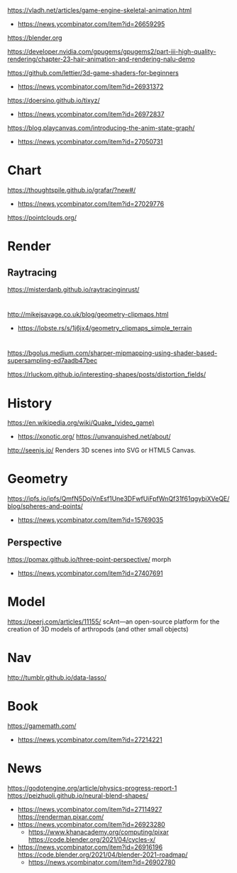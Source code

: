 https://vladh.net/articles/game-engine-skeletal-animation.html
* https://news.ycombinator.com/item?id=26659295

https://blender.org

https://developer.nvidia.com/gpugems/gpugems2/part-iii-high-quality-rendering/chapter-23-hair-animation-and-rendering-nalu-demo

https://github.com/lettier/3d-game-shaders-for-beginners
* https://news.ycombinator.com/item?id=26931372

https://doersino.github.io/tixyz/
* https://news.ycombinator.com/item?id=26972837

https://blog.playcanvas.com/introducing-the-anim-state-graph/
* https://news.ycombinator.com/item?id=27050731

# Chart
https://thoughtspile.github.io/grafar/?new#/
* https://news.ycombinator.com/item?id=27029776

https://pointclouds.org/



# Render
## Raytracing
https://misterdanb.github.io/raytracinginrust/

#
http://mikejsavage.co.uk/blog/geometry-clipmaps.html
* https://lobste.rs/s/1j6jx4/geometry_clipmaps_simple_terrain

#
https://bgolus.medium.com/sharper-mipmapping-using-shader-based-supersampling-ed7aadb47bec

https://rluckom.github.io/interesting-shapes/posts/distortion_fields/

# History
https://en.wikipedia.org/wiki/Quake_(video_game)
* https://xonotic.org/
https://unvanquished.net/about/

http://seenjs.io/ Renders 3D scenes into SVG or HTML5 Canvas.
  
# Geometry
https://ipfs.io/ipfs/QmfN5DojVnEsf1Une3DFwfUiFpfWnQf31f61qgybiXVeQE/blog/spheres-and-points/
* https://news.ycombinator.com/item?id=15769035

## Perspective
https://pomax.github.io/three-point-perspective/ morph
* https://news.ycombinator.com/item?id=27407691

# Model
https://peerj.com/articles/11155/ scAnt—an open-source platform for the creation of 3D models of arthropods (and other small objects)

# Nav
http://tumblr.github.io/data-lasso/

# Book
https://gamemath.com/
* https://news.ycombinator.com/item?id=27214221

# News
https://godotengine.org/article/physics-progress-report-1
https://peizhuoli.github.io/neural-blend-shapes/
* https://news.ycombinator.com/item?id=27114927
https://renderman.pixar.com/
* https://news.ycombinator.com/item?id=26923280
  * https://www.khanacademy.org/computing/pixar
https://code.blender.org/2021/04/cycles-x/
* https://news.ycombinator.com/item?id=26916196
  https://code.blender.org/2021/04/blender-2021-roadmap/
    * https://news.ycombinator.com/item?id=26902780
